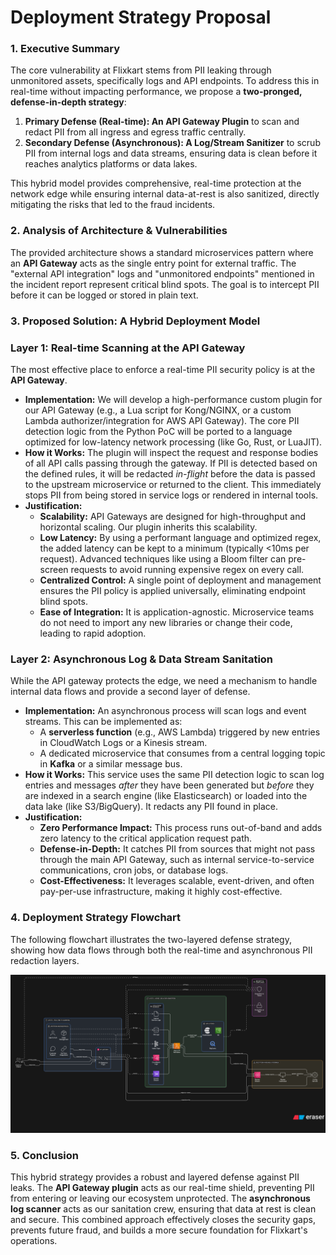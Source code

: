 # Deployment Strategy Proposal

### 1. Executive Summary

The core vulnerability at Flixkart stems from PII leaking through unmonitored assets, specifically logs and API endpoints. To address this in real-time without impacting performance, we propose a **two-pronged, defense-in-depth strategy**:

1. **Primary Defense (Real-time): An API Gateway Plugin** to scan and redact PII from all ingress and egress traffic centrally.
2. **Secondary Defense (Asynchronous): A Log/Stream Sanitizer** to scrub PII from internal logs and data streams, ensuring data is clean before it reaches analytics platforms or data lakes.

This hybrid model provides comprehensive, real-time protection at the network edge while ensuring internal data-at-rest is also sanitized, directly mitigating the risks that led to the fraud incidents.

### 2. Analysis of Architecture & Vulnerabilities

The provided architecture shows a standard microservices pattern where an **API Gateway** acts as the single entry point for external traffic. The "external API integration" logs and "unmonitored endpoints" mentioned in the incident report represent critical blind spots. The goal is to intercept PII before it can be logged or stored in plain text.

### 3. Proposed Solution: A Hybrid Deployment Model

### Layer 1: Real-time Scanning at the API Gateway

The most effective place to enforce a real-time PII security policy is at the **API Gateway**.

- **Implementation:** We will develop a high-performance custom plugin for our API Gateway (e.g., a Lua script for Kong/NGINX, or a custom Lambda authorizer/integration for AWS API Gateway). The core PII detection logic from the Python PoC will be ported to a language optimized for low-latency network processing (like Go, Rust, or LuaJIT).
- **How it Works:** The plugin will inspect the request and response bodies of all API calls passing through the gateway. If PII is detected based on the defined rules, it will be redacted *in-flight* before the data is passed to the upstream microservice or returned to the client. This immediately stops PII from being stored in service logs or rendered in internal tools.
- **Justification:**
    - **Scalability:** API Gateways are designed for high-throughput and horizontal scaling. Our plugin inherits this scalability.
    - **Low Latency:** By using a performant language and optimized regex, the added latency can be kept to a minimum (typically <10ms per request). Advanced techniques like using a Bloom filter can pre-screen requests to avoid running expensive regex on every call.
    - **Centralized Control:** A single point of deployment and management ensures the PII policy is applied universally, eliminating endpoint blind spots.
    - **Ease of Integration:** It is application-agnostic. Microservice teams do not need to import any new libraries or change their code, leading to rapid adoption.

### Layer 2: Asynchronous Log & Data Stream Sanitation

While the API gateway protects the edge, we need a mechanism to handle internal data flows and provide a second layer of defense.

- **Implementation:** An asynchronous process will scan logs and event streams. This can be implemented as:
    - A **serverless function** (e.g., AWS Lambda) triggered by new entries in CloudWatch Logs or a Kinesis stream.
    - A dedicated microservice that consumes from a central logging topic in **Kafka** or a similar message bus.
- **How it Works:** This service uses the same PII detection logic to scan log entries and messages *after* they have been generated but *before* they are indexed in a search engine (like Elasticsearch) or loaded into the data lake (like S3/BigQuery). It redacts any PII found in place.
- **Justification:**
    - **Zero Performance Impact:** This process runs out-of-band and adds zero latency to the critical application request path.
    - **Defense-in-Depth:** It catches PII from sources that might not pass through the main API Gateway, such as internal service-to-service communications, cron jobs, or database logs.
    - **Cost-Effectiveness:** It leverages scalable, event-driven, and often pay-per-use infrastructure, making it highly cost-effective.

### 4. Deployment Strategy Flowchart

The following flowchart illustrates the two-layered defense strategy, showing how data flows through both the real-time and asynchronous PII redaction layers.

![diagram-export-8-27-2025-11_19_49-PM.png](diagram-export-8-27-2025-11_19_49-PM.png)

### 5. Conclusion

This hybrid strategy provides a robust and layered defense against PII leaks. The **API Gateway plugin** acts as our real-time shield, preventing PII from entering or leaving our ecosystem unprotected. The **asynchronous log scanner** acts as our sanitation crew, ensuring that data at rest is clean and secure. This combined approach effectively closes the security gaps, prevents future fraud, and builds a more secure foundation for Flixkart's operations.